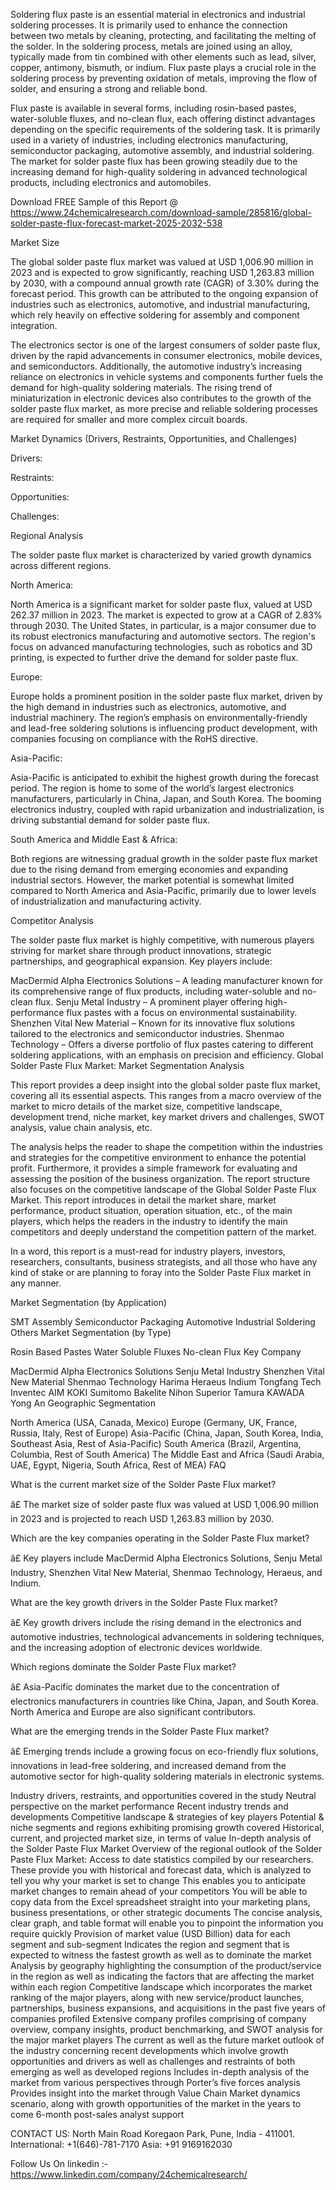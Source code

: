 Soldering flux paste is an essential material in electronics and industrial soldering processes. It is primarily used to enhance the connection between two metals by cleaning, protecting, and facilitating the melting of the solder. In the soldering process, metals are joined using an alloy, typically made from tin combined with other elements such as lead, silver, copper, antimony, bismuth, or indium. Flux paste plays a crucial role in the soldering process by preventing oxidation of metals, improving the flow of solder, and ensuring a strong and reliable bond.

Flux paste is available in several forms, including rosin-based pastes, water-soluble fluxes, and no-clean flux, each offering distinct advantages depending on the specific requirements of the soldering task. It is primarily used in a variety of industries, including electronics manufacturing, semiconductor packaging, automotive assembly, and industrial soldering. The market for solder paste flux has been growing steadily due to the increasing demand for high-quality soldering in advanced technological products, including electronics and automobiles.

Download FREE Sample of this Report @ https://www.24chemicalresearch.com/download-sample/285816/global-solder-paste-flux-forecast-market-2025-2032-538

Market Size

The global solder paste flux market was valued at USD 1,006.90 million in 2023 and is expected to grow significantly, reaching USD 1,263.83 million by 2030, with a compound annual growth rate (CAGR) of 3.30% during the forecast period. This growth can be attributed to the ongoing expansion of industries such as electronics, automotive, and industrial manufacturing, which rely heavily on effective soldering for assembly and component integration.

The electronics sector is one of the largest consumers of solder paste flux, driven by the rapid advancements in consumer electronics, mobile devices, and semiconductors. Additionally, the automotive industry’s increasing reliance on electronics in vehicle systems and components further fuels the demand for high-quality soldering materials. The rising trend of miniaturization in electronic devices also contributes to the growth of the solder paste flux market, as more precise and reliable soldering processes are required for smaller and more complex circuit boards.

Market Dynamics (Drivers, Restraints, Opportunities, and Challenges)

Drivers:

Restraints:

Opportunities:

Challenges:

Regional Analysis

The solder paste flux market is characterized by varied growth dynamics across different regions.

North America:

North America is a significant market for solder paste flux, valued at USD 262.37 million in 2023. The market is expected to grow at a CAGR of 2.83% through 2030. The United States, in particular, is a major consumer due to its robust electronics manufacturing and automotive sectors. The region's focus on advanced manufacturing technologies, such as robotics and 3D printing, is expected to further drive the demand for solder paste flux.

Europe:

Europe holds a prominent position in the solder paste flux market, driven by the high demand in industries such as electronics, automotive, and industrial machinery. The region’s emphasis on environmentally-friendly and lead-free soldering solutions is influencing product development, with companies focusing on compliance with the RoHS directive.

Asia-Pacific:

Asia-Pacific is anticipated to exhibit the highest growth during the forecast period. The region is home to some of the world’s largest electronics manufacturers, particularly in China, Japan, and South Korea. The booming electronics industry, coupled with rapid urbanization and industrialization, is driving substantial demand for solder paste flux.

South America and Middle East & Africa:

Both regions are witnessing gradual growth in the solder paste flux market due to the rising demand from emerging economies and expanding industrial sectors. However, the market potential is somewhat limited compared to North America and Asia-Pacific, primarily due to lower levels of industrialization and manufacturing activity.

Competitor Analysis 

The solder paste flux market is highly competitive, with numerous players striving for market share through product innovations, strategic partnerships, and geographical expansion. Key players include:

MacDermid Alpha Electronics Solutions – A leading manufacturer known for its comprehensive range of flux products, including water-soluble and no-clean flux.
Senju Metal Industry – A prominent player offering high-performance flux pastes with a focus on environmental sustainability.
Shenzhen Vital New Material – Known for its innovative flux solutions tailored to the electronics and semiconductor industries.
Shenmao Technology – Offers a diverse portfolio of flux pastes catering to different soldering applications, with an emphasis on precision and efficiency.
Global Solder Paste Flux Market: Market Segmentation Analysis

This report provides a deep insight into the global solder paste flux market, covering all its essential aspects. This ranges from a macro overview of the market to micro details of the market size, competitive landscape, development trend, niche market, key market drivers and challenges, SWOT analysis, value chain analysis, etc.

The analysis helps the reader to shape the competition within the industries and strategies for the competitive environment to enhance the potential profit. Furthermore, it provides a simple framework for evaluating and assessing the position of the business organization. The report structure also focuses on the competitive landscape of the Global Solder Paste Flux Market. This report introduces in detail the market share, market performance, product situation, operation situation, etc., of the main players, which helps the readers in the industry to identify the main competitors and deeply understand the competition pattern of the market.

In a word, this report is a must-read for industry players, investors, researchers, consultants, business strategists, and all those who have any kind of stake or are planning to foray into the Solder Paste Flux market in any manner.

Market Segmentation (by Application)

SMT Assembly
Semiconductor Packaging
Automotive
Industrial Soldering
Others
Market Segmentation (by Type)

Rosin Based Pastes
Water Soluble Fluxes
No-clean Flux
Key Company

MacDermid Alpha Electronics Solutions
Senju Metal Industry
Shenzhen Vital New Material
Shenmao Technology
Harima
Heraeus
Indium
Tongfang Tech
Inventec
AIM
KOKI
Sumitomo Bakelite
Nihon Superior
Tamura
KAWADA
Yong An
Geographic Segmentation

North America (USA, Canada, Mexico)
Europe (Germany, UK, France, Russia, Italy, Rest of Europe)
Asia-Pacific (China, Japan, South Korea, India, Southeast Asia, Rest of Asia-Pacific)
South America (Brazil, Argentina, Columbia, Rest of South America)
The Middle East and Africa (Saudi Arabia, UAE, Egypt, Nigeria, South Africa, Rest of MEA)
FAQ 

What is the current market size of the Solder Paste Flux market?

â£ The market size of solder paste flux was valued at USD 1,006.90 million in 2023 and is projected to reach USD 1,263.83 million by 2030.

Which are the key companies operating in the Solder Paste Flux market?

â£ Key players include MacDermid Alpha Electronics Solutions, Senju Metal Industry, Shenzhen Vital New Material, Shenmao Technology, Heraeus, and Indium.

What are the key growth drivers in the Solder Paste Flux market?

â£ Key growth drivers include the rising demand in the electronics and automotive industries, technological advancements in soldering techniques, and the increasing adoption of electronic devices worldwide.

Which regions dominate the Solder Paste Flux market?

â£ Asia-Pacific dominates the market due to the concentration of electronics manufacturers in countries like China, Japan, and South Korea. North America and Europe are also significant contributors.

What are the emerging trends in the Solder Paste Flux market?

â£ Emerging trends include a growing focus on eco-friendly flux solutions, innovations in lead-free soldering, and increased demand from the automotive sector for high-quality soldering materials in electronic systems.

Industry drivers, restraints, and opportunities covered in the study
Neutral perspective on the market performance
Recent industry trends and developments
Competitive landscape & strategies of key players
Potential & niche segments and regions exhibiting promising growth covered
Historical, current, and projected market size, in terms of value
In-depth analysis of the Solder Paste Flux Market
Overview of the regional outlook of the Solder Paste Flux Market:
Access to date statistics compiled by our researchers. These provide you with historical and forecast data, which is analyzed to tell you why your market is set to change
This enables you to anticipate market changes to remain ahead of your competitors
You will be able to copy data from the Excel spreadsheet straight into your marketing plans, business presentations, or other strategic documents
The concise analysis, clear graph, and table format will enable you to pinpoint the information you require quickly
Provision of market value (USD Billion) data for each segment and sub-segment
Indicates the region and segment that is expected to witness the fastest growth as well as to dominate the market
Analysis by geography highlighting the consumption of the product/service in the region as well as indicating the factors that are affecting the market within each region
Competitive landscape which incorporates the market ranking of the major players, along with new service/product launches, partnerships, business expansions, and acquisitions in the past five years of companies profiled
Extensive company profiles comprising of company overview, company insights, product benchmarking, and SWOT analysis for the major market players
The current as well as the future market outlook of the industry concerning recent developments which involve growth opportunities and drivers as well as challenges and restraints of both emerging as well as developed regions
Includes in-depth analysis of the market from various perspectives through Porter’s five forces analysis
Provides insight into the market through Value Chain
Market dynamics scenario, along with growth opportunities of the market in the years to come
6-month post-sales analyst support

CONTACT US:
North Main Road Koregaon Park, Pune, India - 411001.
International: +1(646)-781-7170
Asia: +91 9169162030

Follow Us On linkedin :- https://www.linkedin.com/company/24chemicalresearch/
